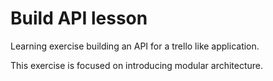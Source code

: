 # Build API lesson

Learning exercise building an API for a trello like application.

This exercise is focused on introducing modular architecture.
